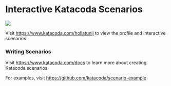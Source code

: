 # Interactive Katacoda Scenarios

[![](http://shields.katacoda.com/katacoda/hollatunji/count.svg)](https://www.katacoda.com/hollatunji "Get your profile on Katacoda.com")

Visit https://www.katacoda.com/hollatunji to view the profile and interactive scenarios

### Writing Scenarios
Visit https://www.katacoda.com/docs to learn more about creating Katacoda scenarios

For examples, visit https://github.com/katacoda/scenario-example

